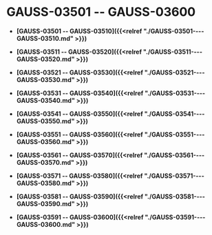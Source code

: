 # GAUSS-03501 -- GAUSS-03600<a name="ZH-CN_TOPIC_0302072907"></a>

-   **[GAUSS-03501 -- GAUSS-03510]({{<relref "./GAUSS-03501----GAUSS-03510.md" >}})**  

-   **[GAUSS-03511 -- GAUSS-03520]({{<relref "./GAUSS-03511----GAUSS-03520.md" >}})**  

-   **[GAUSS-03521 -- GAUSS-03530]({{<relref "./GAUSS-03521----GAUSS-03530.md" >}})**  

-   **[GAUSS-03531 -- GAUSS-03540]({{<relref "./GAUSS-03531----GAUSS-03540.md" >}})**  

-   **[GAUSS-03541 -- GAUSS-03550]({{<relref "./GAUSS-03541----GAUSS-03550.md" >}})**  

-   **[GAUSS-03551 -- GAUSS-03560]({{<relref "./GAUSS-03551----GAUSS-03560.md" >}})**  

-   **[GAUSS-03561 -- GAUSS-03570]({{<relref "./GAUSS-03561----GAUSS-03570.md" >}})**  

-   **[GAUSS-03571 -- GAUSS-03580]({{<relref "./GAUSS-03571----GAUSS-03580.md" >}})**  

-   **[GAUSS-03581 -- GAUSS-03590]({{<relref "./GAUSS-03581----GAUSS-03590.md" >}})**  

-   **[GAUSS-03591 -- GAUSS-03600]({{<relref "./GAUSS-03591----GAUSS-03600.md" >}})**  


